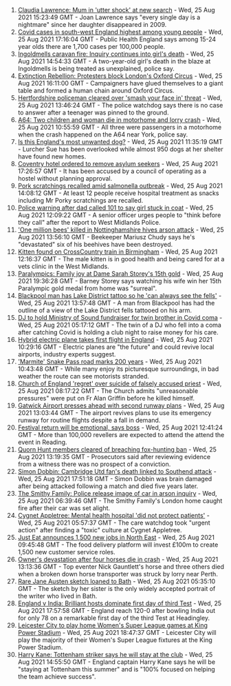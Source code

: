 1. [Claudia Lawrence: Mum in 'utter shock' at new search](https://www.bbc.co.uk/news/uk-england-york-north-yorkshire-58326788?at_medium=RSS&at_campaign=KARANGA) - Wed, 25 Aug 2021 15:23:49 GMT - Joan Lawrence says "every single day is a nightmare" since her daughter disappeared in 2009.
2. [Covid cases in south-west England highest among young people](https://www.bbc.co.uk/news/uk-england-cornwall-58331323?at_medium=RSS&at_campaign=KARANGA) - Wed, 25 Aug 2021 17:16:04 GMT - Public Health England says among 15-24 year olds there are 1,700 cases per 100,000 people.
3. [Ingoldmells caravan fire: Inquiry continues into girl's death](https://www.bbc.co.uk/news/uk-england-lincolnshire-58330391?at_medium=RSS&at_campaign=KARANGA) - Wed, 25 Aug 2021 14:54:33 GMT - A two-year-old girl's death in the blaze at Ingoldmells is being treated as unexplained, police say.
4. [Extinction Rebellion: Protesters block London's Oxford Circus](https://www.bbc.co.uk/news/uk-england-london-58324146?at_medium=RSS&at_campaign=KARANGA) - Wed, 25 Aug 2021 16:11:00 GMT - Campaigners have glued themselves to a giant table and formed a human chain around Oxford Circus.
5. [Hertfordshire policeman cleared over 'smash your face in' threat](https://www.bbc.co.uk/news/uk-england-beds-bucks-herts-58331725?at_medium=RSS&at_campaign=KARANGA) - Wed, 25 Aug 2021 13:46:24 GMT - The police watchdog says there is no case to answer after a teenager was pinned to the ground.
6. [A64: Two children and woman die in motorhome and lorry crash](https://www.bbc.co.uk/news/uk-england-york-north-yorkshire-58329545?at_medium=RSS&at_campaign=KARANGA) - Wed, 25 Aug 2021 10:55:59 GMT - All three were passengers in a motorhome when the crash happened on the A64 near York, police say.
7. [Is this England's most unwanted dog?](https://www.bbc.co.uk/news/uk-england-somerset-58330436?at_medium=RSS&at_campaign=KARANGA) - Wed, 25 Aug 2021 11:35:19 GMT - Lurcher Sue has been overlooked while almost 950 dogs at her shelter have found new homes.
8. [Coventry hotel ordered to remove asylum seekers](https://www.bbc.co.uk/news/uk-england-coventry-warwickshire-58331405?at_medium=RSS&at_campaign=KARANGA) - Wed, 25 Aug 2021 17:26:57 GMT - It has been accused by a council of operating as a hostel without planning approval.
9. [Pork scratchings recalled amid salmonella outbreak](https://www.bbc.co.uk/news/uk-england-manchester-58329447?at_medium=RSS&at_campaign=KARANGA) - Wed, 25 Aug 2021 14:08:12 GMT - At least 12 people receive hospital treatment as snacks including Mr Porky scratchings are recalled.
10. [Police warning after dad called 101 to say girl stuck in coat](https://www.bbc.co.uk/news/uk-england-58329126?at_medium=RSS&at_campaign=KARANGA) - Wed, 25 Aug 2021 12:09:22 GMT - A senior officer urges people to "think before they call" after the report to West Midlands Police.
11. ['One million bees' killed in Nottinghamshire hives arson attack](https://www.bbc.co.uk/news/uk-england-nottinghamshire-58328226?at_medium=RSS&at_campaign=KARANGA) - Wed, 25 Aug 2021 13:56:10 GMT - Beekeeper Mariusz Chudy says he's "devastated" six of his beehives have been destroyed.
12. [Kitten found on CrossCountry train in Birmingham](https://www.bbc.co.uk/news/uk-england-birmingham-58330648?at_medium=RSS&at_campaign=KARANGA) - Wed, 25 Aug 2021 12:16:37 GMT - The male kitten is in good health and being cared for at a vets clinic in the West Midlands.
13. [Paralympics: Family joy at Dame Sarah Storey's 15th gold](https://www.bbc.co.uk/news/uk-england-manchester-58332983?at_medium=RSS&at_campaign=KARANGA) - Wed, 25 Aug 2021 19:36:28 GMT - Barney Storey says watching his wife win her 15th Paralympic gold medal from home was "surreal".
14. [Blackpool man has Lake District tattoo so he 'can always see the fells'](https://www.bbc.co.uk/news/uk-england-cumbria-58333283?at_medium=RSS&at_campaign=KARANGA) - Wed, 25 Aug 2021 13:57:48 GMT - A man from Blackpool has had the outline of a view of the Lake District fells tattooed on his arm.
15. [DJ to hold Ministry of Sound fundraiser for twin brother in Covid coma](https://www.bbc.co.uk/news/uk-england-london-58320210?at_medium=RSS&at_campaign=KARANGA) - Wed, 25 Aug 2021 05:17:12 GMT - The twin of a DJ who fell into a coma after catching Covid is holding a club night to raise money for his care.
16. [Hybrid electric plane takes first flight in England](https://www.bbc.co.uk/news/uk-england-devon-58329161?at_medium=RSS&at_campaign=KARANGA) - Wed, 25 Aug 2021 10:29:16 GMT - Electric planes are "the future" and could revive local airports, industry experts suggest.
17. ['Marmite' Snake Pass road marks 200 years](https://www.bbc.co.uk/news/uk-england-derbyshire-58329767?at_medium=RSS&at_campaign=KARANGA) - Wed, 25 Aug 2021 10:43:48 GMT - While many enjoy its picturesque surroundings, in bad weather the route can see motorists stranded.
18. [Church of England 'regret' over suicide of falsely accused priest](https://www.bbc.co.uk/news/uk-england-london-58326903?at_medium=RSS&at_campaign=KARANGA) - Wed, 25 Aug 2021 08:17:22 GMT - The Church admits "unreasonable pressures" were put on Fr Alan Griffin before he killed himself.
19. [Gatwick Airport presses ahead with second runway plans](https://www.bbc.co.uk/news/uk-england-sussex-58331705?at_medium=RSS&at_campaign=KARANGA) - Wed, 25 Aug 2021 13:03:44 GMT - The airport revives plans to use its emergency runway for routine flights despite a fall in demand.
20. [Festival return will be emotional, says boss](https://www.bbc.co.uk/news/uk-england-berkshire-58330366?at_medium=RSS&at_campaign=KARANGA) - Wed, 25 Aug 2021 12:41:24 GMT - More than 100,000 revellers are expected to attend the attend the event in Reading.
21. [Quorn Hunt members cleared of breaching fox-hunting ban](https://www.bbc.co.uk/news/uk-england-leicestershire-58328233?at_medium=RSS&at_campaign=KARANGA) - Wed, 25 Aug 2021 13:19:35 GMT - Prosecutors said after reviewing evidence from a witness there was no prospect of a conviction.
22. [Simon Dobbin: Cambridge Utd fan's death linked to Southend attack](https://www.bbc.co.uk/news/uk-england-essex-58328081?at_medium=RSS&at_campaign=KARANGA) - Wed, 25 Aug 2021 17:51:18 GMT - Simon Dobbin was brain damaged after being attacked following a match and died five years later.
23. [The Smithy Family: Police release image of car in arson inquiry](https://www.bbc.co.uk/news/uk-england-london-58326906?at_medium=RSS&at_campaign=KARANGA) - Wed, 25 Aug 2021 06:39:46 GMT - The Smithy Family's London home caught fire after their car was set alight.
24. [Cygnet Appletree: Mental health hospital 'did not protect patients'](https://www.bbc.co.uk/news/uk-england-tyne-58323174?at_medium=RSS&at_campaign=KARANGA) - Wed, 25 Aug 2021 05:57:37 GMT - The care watchdog took "urgent action" after finding a "toxic" culture at Cygnet Appletree.
25. [Just Eat announces 1,500 new jobs in North East](https://www.bbc.co.uk/news/business-58277030?at_medium=RSS&at_campaign=KARANGA) - Wed, 25 Aug 2021 09:45:48 GMT - The food delivery platform will invest £100m to create 1,500 new customer service roles.
26. [Owner's devastation after four horses die in crash](https://www.bbc.co.uk/news/uk-scotland-58309717?at_medium=RSS&at_campaign=KARANGA) - Wed, 25 Aug 2021 13:13:36 GMT - Top eventer Nick Gauntlett's horse and three others died when a broken down horse transporter was struck by lorry near Perth.
27. [Rare Jane Austen sketch loaned to Bath](https://www.bbc.co.uk/news/uk-england-somerset-58320289?at_medium=RSS&at_campaign=KARANGA) - Wed, 25 Aug 2021 05:35:10 GMT - The sketch by her sister is the only widely accepted portrait of the writer who lived in Bath.
28. [England v India: Brilliant hosts dominate first day of third Test](https://www.bbc.co.uk/sport/cricket/58334534?at_medium=RSS&at_campaign=KARANGA) - Wed, 25 Aug 2021 17:57:58 GMT - England reach 120-0 after bowling India out for only 78 on a remarkable first day of the third Test at Headingley.
29. [Leicester City to play home Women's Super League games at King Power Stadium](https://www.bbc.co.uk/sport/football/58336792?at_medium=RSS&at_campaign=KARANGA) - Wed, 25 Aug 2021 18:47:37 GMT - Leicester City will play the majority of their Women's Super League fixtures at the King Power Stadium.
30. [Harry Kane: Tottenham striker says he will stay at the club](https://www.bbc.co.uk/sport/football/58331546?at_medium=RSS&at_campaign=KARANGA) - Wed, 25 Aug 2021 14:55:50 GMT - England captain Harry Kane says he will be "staying at Tottenham this summer" and is "100% focused on helping the team achieve success".
